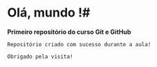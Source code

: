# Olá, mundo !#
   **Primeiro repositório do curso Git e GitHub**

    Repositório criado com sucesso durante a aula!
    
    Obrigado pela visita!

    
    
    
    



